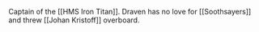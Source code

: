 Captain of the [[HMS Iron Titan]].  Draven has no love for [[Soothsayers]] and threw [[Johan Kristoff]] overboard.